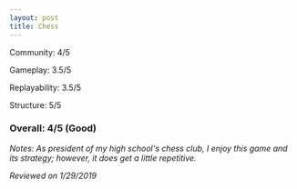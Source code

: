```yaml
---
layout: post
title: Chess
---
```


Community: 4/5

Gameplay: 3.5/5

Replayability: 3.5/5

Structure: 5/5

### Overall: 4/5 (Good)

*Notes: As president of my high school's chess club, I enjoy this game and its strategy; however, it does get a little repetitive.*

*Reviewed on 1/29/2019*
